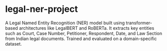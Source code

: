 # legal-ner-project
A Legal Named Entity Recognition (NER) model built using transformer-based architectures like LegalBERT and RoBERTa. It extracts key entities such as Court, Case Number, Petitioner, Respondent, Date, and Law Section from Indian legal documents. Trained and evaluated on a domain-specific dataset.
